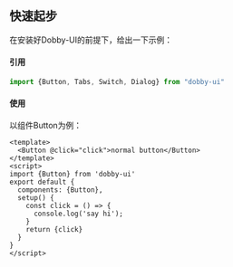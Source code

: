 ## 快速起步
在安装好Dobby-UI的前提下，给出一下示例：
#### 引用
```ts
import {Button, Tabs, Switch, Dialog} from "dobby-ui"
```
#### 使用
以组件Button为例：
```vue
<template>
  <Button @click="click">normal button</Button>
</template>
<script>
import {Button} from 'dobby-ui'
export default {
  components: {Button},
  setup() {
    const click = () => {
      console.log('say hi');
    }
    return {click}
  }
}
</script>
```